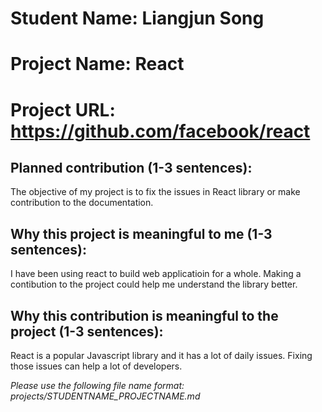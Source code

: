# Student Name: Liangjun Song
# Project Name: React
# Project URL: https://github.com/facebook/react

## Planned contribution (1-3 sentences):
The objective of my project is to fix the issues in React library or make contribution to the documentation.

## Why this project is meaningful to me (1-3 sentences):
I have been using react to build web applicatioin for a whole. Making a contibution to the project could help me understand the library better.

## Why this contribution is meaningful to the project (1-3 sentences):
React is a popular Javascript library and it has a lot of daily issues. Fixing those issues can help a lot of developers.

*Please use the following file name format: projects/STUDENTNAME_PROJECTNAME.md*